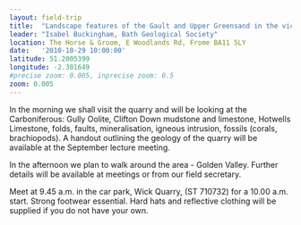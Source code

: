 ```yaml
---
layout: field-trip
title:  "Landscape features of the Gault and Upper Greensand in the vicinity of the Warminster Fault"
leader: "Isabel Buckingham, Bath Geological Society"
location: The Horse & Groom, E Woodlands Rd, Frome BA11 5LY
date:   '2010-10-29 10:00:00'
latitude: 51.2005399
longitude: -2.301649
#precise zoom: 0.005, inprecise zoom: 0.5
zoom: 0.005
---
```

In the morning we shall visit the quarry and will be looking at the Carboniferous: Gully Oolite, Clifton Down mudstone and limestone, Hotwells Limestone, folds, faults, mineralisation, igneous intrusion, fossils (corals, brachiopods). A handout outlining the geology of the quarry will be available at the September lecture meeting.

In the afternoon we plan to walk around the area - Golden Valley. Further details will be available at meetings or from our field secretary.

Meet at 9.45 a.m. in the car park, Wick Quarry, (ST 710732) for a 10.00 a.m. start. Strong footwear essential. Hard hats and reflective clothing will be supplied if you do not have your own.